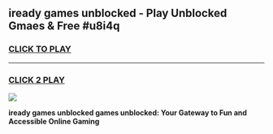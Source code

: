 
## iready games unblocked - Play Unblocked Gmaes & Free #u8i4q
<h3>
<a href="https://news.freeplayer.one?title=iready_games_unblocked&ref=03M">CLICK TO PLAY</a></h3>
<hr>

<h3>
<a href="https://news.freeplayer.one?title=iready_games_unblocked&ref=03M">CLICK 2 PLAY</a>
  
</h3>

<a href="https://news.freeplayer.one?title=iready_games_unblocked&ref=03M"><img src="https://clearcache.store/games.png"></a>


**iready games unblocked games unblocked: Your Gateway to Fun and Accessible Online Gaming**
